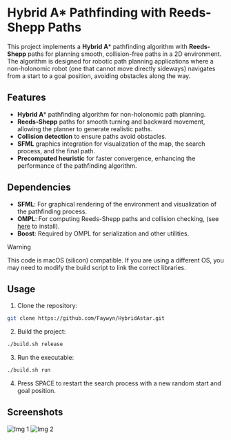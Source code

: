 # Hybrid A* Pathfinding with Reeds-Shepp Paths

This project implements a **Hybrid A*** pathfinding algorithm with **Reeds-Shepp** paths for planning
smooth, collision-free paths in a 2D environment. The algorithm is designed for robotic path
planning applications where a non-holonomic robot (one that cannot move directly sideways)
navigates from a start to a goal position, avoiding obstacles along the way.

## Features
- **Hybrid A*** pathfinding algorithm for non-holonomic path planning.
- **Reeds-Shepp** paths for smooth turning and backward movement, allowing the planner
to generate realistic paths.
- **Collision detection** to ensure paths avoid obstacles.
- **SFML** graphics integration for visualization of the map, the search process, and the final path.
- **Precomputed heuristic** for faster convergence, enhancing the performance of the pathfinding algorithm. 

## Dependencies
- **SFML**: For graphical rendering of the environment and visualization of the pathfinding process.
- **OMPL**: For computing Reeds-Shepp paths and collision checking, (see [here](https://ompl.kavrakilab.org/download.html) to install).
- **Boost**: Required by OMPL for serialization and other utilities.

> [!WARNING]  
> This code is macOS (silicon) compatible. If you are using a different OS, you may need to modify the build
script to link the correct libraries.

## Usage
1. Clone the repository:
```bash
git clone https://github.com/Faywyn/HybridAstar.git
```

2. Build the project:
```bash
./build.sh release
```

3. Run the executable:
```bash
./build.sh run
```

4. Press SPACE to restart the search process with a new random start and goal position.

## Screenshots
<p>
  <img alt="Img 1" src="https://github.com/user-attachments/assets/33359b3c-df4a-4fae-8ad1-ced914a90517">
  <img alt="Img 2" src="https://github.com/user-attachments/assets/c041d6a1-2aea-470a-ba16-a22d38915710">
</p>

